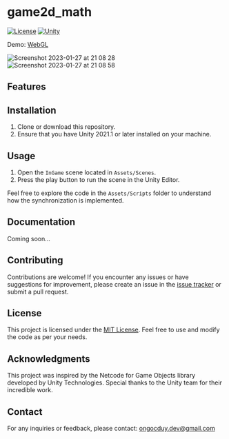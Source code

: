 # game2d_math

[![License](https://img.shields.io/badge/license-MIT-blue.svg)](LICENSE)
[![Unity](https://img.shields.io/badge/unity-2021.1%2B-green.svg)](https://unity3d.com/get-unity/download)

Demo: [WebGL](https://webunity.github.io/webgl_game2d_math)

![Screenshot 2023-01-27 at 21 08 28](https://user-images.githubusercontent.com/62178856/215115837-3cba1a11-4cb7-40f2-8e8c-11bd91be4064.png)
![Screenshot 2023-01-27 at 21 08 58](https://user-images.githubusercontent.com/62178856/215115879-c8fcd272-d5bd-479b-bc34-1f91de09db14.png)

## Features

## Installation

1. Clone or download this repository.
2. Ensure that you have Unity 2021.1 or later installed on your machine.

## Usage

1. Open the `InGame` scene located in `Assets/Scenes`.
2. Press the play button to run the scene in the Unity Editor.

Feel free to explore the code in the `Assets/Scripts` folder to understand how the synchronization is implemented.

## Documentation

Coming soon...

## Contributing

Contributions are welcome! If you encounter any issues or have suggestions for improvement, please create an issue in the [issue tracker](https://github.com/duyongoc/game2d_math/issues) or submit a pull request.

## License

This project is licensed under the [MIT License](LICENSE). Feel free to use and modify the code as per your needs.

## Acknowledgments

This project was inspired by the Netcode for Game Objects library developed by Unity Technologies. Special thanks to the Unity team for their incredible work.

## Contact

For any inquiries or feedback, please contact: ongocduy.dev@gmail.com
